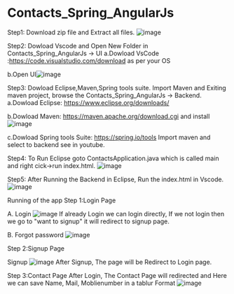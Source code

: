 # Contacts_Spring_AngularJs
Step1: Download zip file and Extract all files.
![image](https://user-images.githubusercontent.com/54466249/156535414-6efaed07-c8cd-4722-9df6-6e5c3d358eb2.png)

Step2: Dowload Vscode and Open New Folder in Contacts_Spring_AngularJs -> UI 
a.Dowload VsCode :https://code.visualstudio.com/download as per your OS

b.Open UI![image](https://user-images.githubusercontent.com/54466249/156535952-1275b200-a777-44ec-95ae-c0c246d4444e.png)

Step3: Dowload Eclipse,Maven,Spring tools suite. Import Maven and Exiting maven project, browse the Contacts_Spring_AngularJs -> Backend.
a.Dowload Eclipse: https://www.eclipse.org/downloads/

b.Dowload Maven: https://maven.apache.org/download.cgi and install ![image](https://user-images.githubusercontent.com/54466249/156537041-0470e663-9b23-44d5-9022-22cbf6a27d5f.png)

c.Dowload Spring tools Suite: https://spring.io/tools
Import maven and select to backend see in youtube.

Step4: To Run Eclipse goto ContactsApplication.java which is called main and right cick->run index.html.
![image](https://user-images.githubusercontent.com/54466249/156537193-5f95c15e-ad9d-4f0d-ade8-fbdc40d6907d.png)

Step5: After Running the Backend in Eclipse, Run the index.html in Vscode. 
![image](https://user-images.githubusercontent.com/54466249/156537793-636c606c-b314-4dad-bd87-827b6b2c62ab.png)

Running of the app
Step 1:Login Page

A. Login ![image](https://user-images.githubusercontent.com/54466249/156540581-3cd49378-a005-4d40-83f4-c76301e73487.png)
  If already Login we can login directly, If we not login  then we go to "want to signup" it will redirect to signup page.
   
B. Forgot password ![image](https://user-images.githubusercontent.com/54466249/156538937-3f2a5b43-318e-4699-b9fe-49e2aff2f7c0.png)
  

Step 2:Signup Page

Signup ![image](https://user-images.githubusercontent.com/54466249/156540260-75857eba-644f-411c-a4ac-3ad66bbd8903.png)
After Signup, The page will be Redirect to Login page.

Step 3:Contact Page
After Login, The Contact Page will redirected and Here we can save Name, Mail, Moblienumber in a tablur Format
![image](https://user-images.githubusercontent.com/54466249/156539929-da0bfd3e-6e84-4944-a913-5f4a3599ff96.png)
